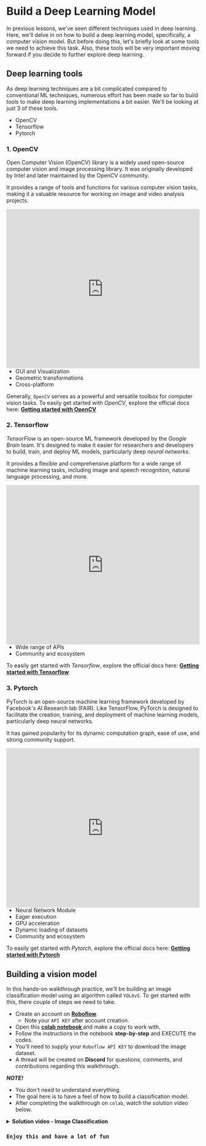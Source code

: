 # Build a Deep Learning Model
In previous lessons, we've seen different techniques used in deep learning. Here, we'll delve in on how to build a deep learning model, specifically, a computer vision model. But before doing this, let's briefly look at some tools we need to achieve this task. Also, these tools will be very important moving forward if you decide to further explore deep learning.

## Deep learning tools
As deep learning techniques are a bit complicated compared to conventional ML techniques, numerous effort has been made so far to build tools to make deep learning implementations a bit easier. We'll be looking at just 3 of these tools.
- OpenCV
- Tensorflow
- Pytorch

### 1. OpenCV
Open Computer Vision (OpenCV) library is a widely used open-source computer vision and image processing library. It was originally developed by Intel and later maintained by the OpenCV community. 

It provides a range of tools and functions for various computer vision tasks, making it a valuable resource for working on image and video analysis projects.

<div style="position: relative; padding-bottom: 56.25%; height: 0;"><iframe width="100%" height="415" src="https://www.youtube.com/embed/qCR2Weh64h4" title="Computer Vision" frameborder="0" allow="accelerometer; autoplay; clipboard-write; encrypted-media; gyroscope; picture-in-picture" allowfullscreen></iframe></div>
</details>

Here are some key features and capabilities of the OpenCV library:

- Image processing
- Computer vision algorithms
- Video processing
- Feature detection and matching
- Machine learning
- GUI and Visualization
- Geometric transformations
- Cross-platform

Generally, `OpenCV` serves as a powerful and versatile toolbox for computer vision tasks. To easily get started with _OpenCV_, explore the official docs here: **[Getting started with OpenCV](https://opencv.org/get-started/)**

### 2. Tensorflow
_TensorFlow_ is an open-source ML framework developed by the _Google Brain_ team. It's designed to make it easier for researchers and developers to build, train, and deploy ML models, particularly deep _neural networks_.

It provides a flexible and comprehensive platform for a wide range of machine learning tasks, including image and speech recognition, natural language processing, and more.

<div style="position: relative; padding-bottom: 56.25%; height: 0;"><iframe width="100%" height="415" src="https://www.youtube.com/embed/yjprpOoH5c8" title="Computer Vision" frameborder="0" allow="accelerometer; autoplay; clipboard-write; encrypted-media; gyroscope; picture-in-picture" allowfullscreen></iframe></div>
</details>

Its flexibility, versatility, and active community make it a leading choice in the field of machine learning. Some features of Tensorflow includes:

- Deep learning
- Flexible architecture
- Distributed training
- Model deployment
- Wide range of APIs
- Community and ecosystem

To easily get started with _Tensorflow_, explore the official docs here: **[Getting started with Tensorflow](https://www.tensorflow.org/learn)**

### 3. Pytorch
PyTorch is an open-source machine learning framework developed by Facebook's AI Research lab (FAIR). Like TensorFlow, PyTorch is designed to facilitate the creation, training, and deployment of machine learning models, particularly deep neural networks. 

It has gained popularity for its dynamic computation graph, ease of use, and strong community support.

<div style="position: relative; padding-bottom: 56.25%; height: 0;"><iframe width="100%" height="415" src="https://www.youtube.com/embed/IC0_FRiX-sw" title="Computer Vision" frameborder="0" allow="accelerometer; autoplay; clipboard-write; encrypted-media; gyroscope; picture-in-picture" allowfullscreen></iframe></div>
</details>

It's known for its dynamic computation graph, which makes it particularly well-suited for research and experimentation.
Some features of PyTorch includes:

- Dynamic Computation Graph
- Tensor manipulation
- Autograd
- Neural Network Module
- Eager execution
- GPU acceleration
- Dynamic loading of datasets
- Community and ecosystem

To easily get started with _Pytorch_, explore the official docs here: **[Getting started with Pytorch](https://pytorch.org/tutorials/beginner/basics/quickstart_tutorial.html)**

## Building a vision model

In this hands-on walkthrough practice, we'll be building an image classification model using an algorithm called `YOLOv5`. To get started with this, there couple of steps we need to take.
- Create an account on **[Roboflow](https://roboflow.com/)**.
    - Note your `API KEY` after account creation.
- Open this <a href="https://colab.research.google.com/github/roboflow-ai/notebooks/blob/main/notebooks/train-yolov5-classification-on-custom-data.ipynb" target="_blank"><b> colab notebook </b></a> and make a copy to work with.
- Follow the instructions in the notebook **step-by-step** and EXECUTE the codes.
- You'll need to supply your `Roboflow API KEY` to download the image dataset.
- A thread will be created on **Discord** for questions, comments, and contributions regarding this walkthrough.

<aside>

**_NOTE!_**

- You don't need to understand everything.
- The goal here is to have a feel of how to build a classification model.
- After completing the walkthrough on `colab`, watch the solution video below.
</aside>

<details>
<summary><b> Solution video - Image Classification </b></summary>

<div style="position: relative; padding-bottom: 56.25%; height: 0;"><iframe width="100%" height="415" src="https://www.youtube.com/embed/DPjp9Kq4qn8" title="Computer Vision" frameborder="0" allow="accelerometer; autoplay; clipboard-write; encrypted-media; gyroscope; picture-in-picture" allowfullscreen></iframe></div>
</details>

### `Enjoy this and have a lot of fun`